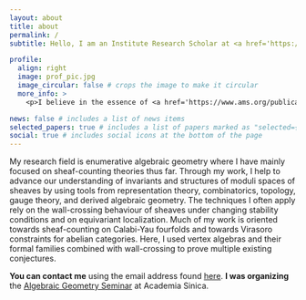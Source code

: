 ```yaml
---
layout: about
title: about
permalink: /
subtitle: Hello, I am an Institute Research Scholar at <a href='https://pastwww.math.sinica.edu.tw/www/people/post-doc20_e.jsp'>Academia Sinica</a>. Previously, I worked in the group of Rahul Pandharipande at ETH Zurich, and I did my PhD with Dominic Joyce at Oxford. 

profile:
  align: right
  image: prof_pic.jpg
  image_circular: false # crops the image to make it circular
  more_info: >
    <p>I believe in the essence of <a href='https://www.ams.org/publications/journals/notices/201610/rnoti-p1164.pdf'>Ardila's Axioms</a>.</p>

news: false # includes a list of news items
selected_papers: true # includes a list of papers marked as "selected={true}"
social: true # includes social icons at the bottom of the page
---
```


My research field is enumerative algebraic geometry where I have mainly focused on sheaf-counting theories thus far. Through my work, I help to advance our understanding of invariants and structures of moduli spaces of sheaves by using tools from representation theory, combinatorics, topology, gauge theory, and derived algebraic geometry. The techniques I often apply rely on the wall-crossing behaviour of sheaves under changing stability conditions and on equivariant localization. Much of my work is oriented towards sheaf-counting on Calabi-Yau fourfolds and towards Virasoro constraints for abelian categories. Here, I used vertex algebras and their formal families combined with wall-crossing to prove multiple existing conjectures.

 **You can contact me** using the email address found [here](https://www.math.sinica.edu.tw/f59addca-1da6-47fd-9bb8-18d087da6088/pages/20#). **I was organizing** the [Algebraic Geometry Seminar](https://wiki.preschema.com/ag-seminar) at Academia Sinica.
